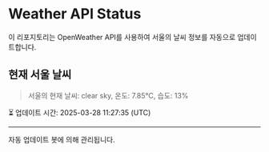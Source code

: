 
# Weather API Status

이 리포지토리는 OpenWeather API를 사용하여 서울의 날씨 정보를 자동으로 업데이트합니다.

## 현재 서울 날씨
> 서울의 현재 날씨: clear sky, 온도: 7.85°C, 습도: 13%

⏳ 업데이트 시간: 2025-03-28 11:27:35 (UTC)

---
자동 업데이트 봇에 의해 관리됩니다.
